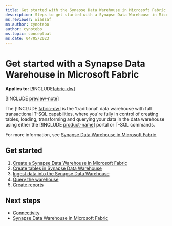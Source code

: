 ```yaml
---
title: Get started with the Synapse Data Warehouse in Microsoft Fabric
description: Steps to get started with a Synapse Data Warehouse in Microsoft Fabric.
ms.reviewer: wiassaf
ms.author: cynotebo
author: cynotebo
ms.topic: conceptual
ms.date: 04/05/2023
---
```


# Get started with a Synapse Data Warehouse in Microsoft Fabric

**Applies to:** [!INCLUDE[fabric-dw](includes/applies-to-version/fabric-dw.md)]

[!INCLUDE [preview-note](../includes/preview-note.md)]

The [!INCLUDE [fabric-dw](includes/fabric-dw.md)] is the 'traditional' data warehouse with full transactional T-SQL capabilities, where you're fully in control of creating tables, loading, transforming and querying your data in the data warehouse using either the [!INCLUDE [product-name](../includes/product-name.md)] portal or T-SQL commands.

For more information, see [Synapse Data Warehouse in Microsoft Fabric](warehouse.md).

## Get started

1. [Create a Synapse Data Warehouse in Microsoft Fabric](create-warehouse.md)
1. [Create tables in Synapse Data Warehouse](create-table.md)
1. [Ingest data into the Synapse Data Warehouse](ingest-data.md)
1. [Query the warehouse](query-warehouse.md)
1. [Create reports](create-reports.md)

## Next steps

- [Connectivity](connectivity.md)
- [Synapse Data Warehouse in Microsoft Fabric](warehouse.md)